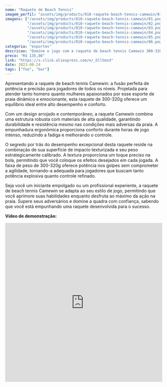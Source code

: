 ```yaml
---
nome: "Raquete de Beach Tennis"
imagem_perfil: "assets/img/products/010-raquete-beach-tennis-camewin/01.png"
imagens: ["/assets/img/products/010-raquete-beach-tennis-camewin/01.png", 
          "/assets/img/products/010-raquete-beach-tennis-camewin/02.png",
          "/assets/img/products/010-raquete-beach-tennis-camewin/03.png",
          "/assets/img/products/010-raquete-beach-tennis-camewin/04.png",
          "/assets/img/products/010-raquete-beach-tennis-camewin/05.png",
          "/assets/img/products/010-raquete-beach-tennis-camewin/06.png"]
categoria: "esportes"
descricao: "Domine o jogo com a raquete de beach tennis Camewin 300-320g. Potência e controle excepcionais unidos em um design perfeito para homens e mulheres. Alcance o máximo desempenho na areia!"
preco: "R$ 135,86"
link: "https://s.click.aliexpress.com/e/_DllSmzd"
date: 2023-08-24
tags: ["foo", "bar"]
---
```


Apresentando a raquete de beach tennis Camewin: a fusão perfeita de potência e precisão para jogadores de todos os níveis. Projetada para atender tanto homens quanto mulheres apaixonados por esse esporte de praia dinâmico e emocionante, esta raquete de 300-320g oferece um equilíbrio ideal entre alto desempenho e conforto.

Com um design arrojado e contemporâneo, a raquete Camewin combina uma estrutura robusta com materiais de alta qualidade, garantindo durabilidade e resistência mesmo nas condições mais adversas da praia. A empunhadura ergonômica proporciona conforto durante horas de jogo intenso, reduzindo a fadiga e melhorando o controle.

O segredo por trás do desempenho excepcional desta raquete reside na combinação de sua superfície de impacto texturizada e seu peso estrategicamente calibrado. A textura proporciona um toque preciso na bola, permitindo que você coloque os efeitos desejados em cada jogada. A faixa de peso de 300-320g oferece potência nos golpes sem comprometer a agilidade, tornando-a adequada para jogadores que buscam tanto potência explosiva quanto controle refinado.

Seja você um iniciante empolgado ou um profissional experiente, a raquete de beach tennis Camewin se adapta ao seu estilo de jogo, permitindo que você aprimore suas habilidades enquanto desfruta ao máximo da ação na praia. Supere seus adversários e domine a quadra com confiança, sabendo que você está empunhando uma raquete desenvolvida para o sucesso.

**Vídeo de demonstração:**
<iframe 
  width="510"
  height="515"
  style="display:block"
  src="https://video.aliexpress-media.com/play/u/ae_sg_item/2681340747/p/1/e/6/t/10301/354160287854.mp4"
  frameborder="0"
  allow="accelerometer; autoplay; encrypted-media; gyroscope; picture-in-picture"
  allowfullscreen>
  
</iframe>

